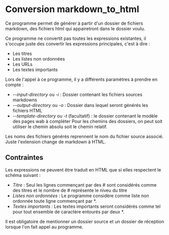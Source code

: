 # Conversion markdown_to_html

Ce programme permet de générer à partir d'un dossier de fichiers markdown, des fichiers html qui appairetront dans le dossier voulu.

Ce programme ne convertit pas toutes les expressions existantes, il s'occupe juste des convertir les expressions principales, c'est à dire :
* Les titres
* Les listes non ordonnées
* Les URLs
* Les textes importants

Lors de l'appel à ce programme, il y a différents paramètres à prendre en compte :
* *--input-directory* ou *-i* : Dossier contenant les fichiers sources markdowns
* *--output-directory* ou *-o* : Dossier dans lequel seront générés les fichiers HTML
* *--template-directory* ou *-t* (facultatif) : le dossier contenant le modèle des pages wab à compléter
Pour les chemins des dossiers, on peut soit utiliser le chemin absolu soit le chemin relatif.

Les noms des fichiers générés reprennent le nom du fichier source associé. Juste l'extension change de markdown à HTML. 

## Contraintes

Les expressions ne peuvent être traduit en HTML que si elles respectent le schéma suivant :
* *Titre* : Seul les lignes commençant par des # sont considérés comme des titres et le nombre de # représente le niveu du titre
* *Listes non ordonnées* : Le programme considère comme liste non ordonnée toute ligne commençant par *.
* *Textes importants* : Les textes importants seront considérés comme tel pour tout ensemble de caractère entourés par deux *.

Il est obligatoire de mentionner un dossier source et un dossier de réception lorsque l'on fait appel au programme.


 
